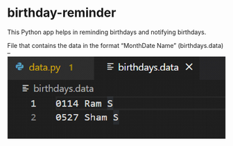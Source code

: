 # birthday-reminder
This Python app helps in reminding birthdays and notifying birthdays.

File that contains the data in the format “MonthDate Name” (birthdays.data) – 
![alt text](https://github.com/supzi-del/test-repo/blob/main/Screenshot%202.png)
